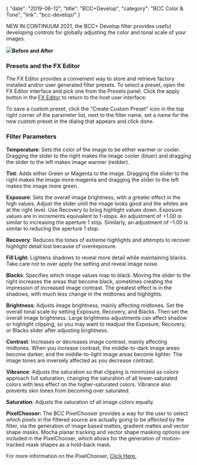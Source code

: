 {
"date": "2019-06-12",
"title": "BCC+Develop",
"category": "BCC Color & Tone",
"link": "bcc-develop/"
}

 
NEW IN CONTINUUM 2021, the BCC+ Develop filter provides useful developing controls for globally adjusting the color and tonal scale of your images. 


![](https://borisfx-com-res.cloudinary.com/image/upload//documentation/continuum/uploads/2020/10/Image_213.png)**Before and After**  

### Presets and the FX Editor


The FX Editor provides a convenient way to store and retrieve factory installed and/or user generated filter presets. To select a preset, open the FX Editor interface and pick one from the Presets panel. Click the apply button in the [FX Editor](/documentation/continuum/bcc-fx-editor) to return to the host user interface. 


To save a custom preset, click the “Create Custom Preset” icon in the top right corner of the parameter list, next to the filter name, set a name for the new custom preset in the dialog that appears and click done. 


### Filter Parameters


**Temperature**: Sets the color of the image to be either warmer or cooler. Dragging the slider to the right makes the image cooler (bluer) and dragging the slider to the left makes image warmer (redder).


**Tint**: Adds either Green or Magenta to the image. Dragging the slider to the right makes the image more magenta and dragging the slider to the left makes the image more green.


**Exposure**: Sets the overall image brightness, with a greater effect in the high values. Adjust the slider until the image looks good and the whites are at the right level. Use Recovery to bring highlight values down. Exposure values are in increments equivalent to f-stops. An adjustment of +1.00 is similar to increasing the aperture 1 stop. Similarly, an adjustment of –1.00 is similar to reducing the aperture 1 stop.


**Recovery**: Reduces the tones of extreme highlights and attempts to recover highlight detail lost because of overexposure.


**Fill Light**: Lightens shadows to reveal more detail while maintaining blacks. Take care not to over apply the setting and reveal image noise.


**Blacks**: Specifies which image values map to black. Moving the slider to the right increases the areas that become black, sometimes creating the impression of increased image contrast. The greatest effect is in the shadows, with much less change in the midtones and highlights.


**Brightness**: Adjusts image brightness, mainly affecting midtones. Set the overall tonal scale by setting Exposure, Recovery, and Blacks. Then set the overall image brightness. Large brightness adjustments can affect shadow or highlight clipping, so you may want to readjust the Exposure, Recovery, or Blacks slider after adjusting brightness.


**Contrast**: Increases or decreases image contrast, mainly affecting midtones. When you increase contrast, the middle-to-dark image areas become darker, and the middle-to-light image areas become lighter. The image tones are inversely affected as you decrease contrast.


**Vibrance**: Adjusts the saturation so that clipping is minimized as colors approach full saturation, changing the saturation of all lower-saturated colors with less effect on the higher-saturated colors. Vibrance also prevents skin tones from becoming over saturated.


**Saturation**: Adjusts the saturation of all image colors equally.


**PixelChooser:**  The BCC PixelChooser provides a way for the user to select which pixels in the filtered source are actually going to be affected by the filter, via the generation of image based mattes, gradient mattes and vector shape masks. Mocha planar tracking and vector shape masking options are included in the PixelChooser, which allows for the generation of motion-tracked mask shapes as a hold-back mask. 


For more information on the PixelChooser, [Click Here.﻿](/documentation/continuum/)


